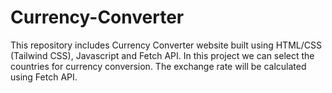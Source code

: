 # Currency-Converter
This repository includes Currency Converter website built using HTML/CSS (Tailwind CSS), Javascript and Fetch API.
In this project we can select the countries for currency conversion.
The exchange rate will be calculated using Fetch API.
